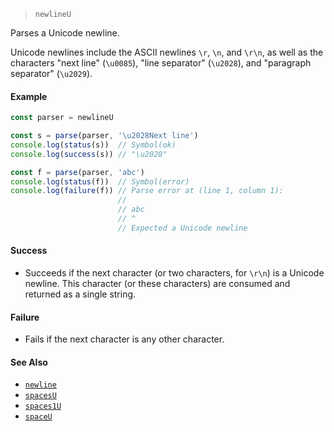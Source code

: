 <!--
 Copyright (c) 2020 Thomas J. Otterson
 
 This software is released under the MIT License.
 https://opensource.org/licenses/MIT
-->

> `newlineU`

Parses a Unicode newline.

Unicode newlines include the ASCII newlines `\r`, `\n`, and `\r\n`, as well as the characters "next line" (`\u0085`), "line separator" (`\u2028`), and "paragraph separator" (`\u2029`).

#### Example

```javascript
const parser = newlineU

const s = parse(parser, '\u2028Next line')
console.log(status(s))  // Symbol(ok)
console.log(success(s)) // "\u2028"

const f = parse(parser, 'abc')
console.log(status(f))  // Symbol(error)
console.log(failure(f)) // Parse error at (line 1, column 1):
                        //
                        // abc
                        // ^
                        // Expected a Unicode newline
```

#### Success

* Succeeds if the next character (or two characters, for `\r\n`) is a Unicode newline. This character (or these characters) are consumed and returned as a single string.

#### Failure

* Fails if the next character is any other character.

#### See Also

* [`newline`](newline.md)
* [`spacesU`](spacesu.md)
* [`spaces1U`](spaces1u.md)
* [`spaceU`](spaceu.md)
